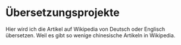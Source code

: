 # Übersetzungsprojekte
Hier wird ich die Artikel auf Wikipedia von Deutsch oder Englisch übersetzen. Weil es gibt so wenige chinesische Artikeln in Wikipedia.
